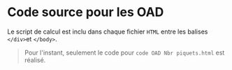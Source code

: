# Code source pour les OAD

Le script de calcul est inclu dans chaque fichier `HTML` entre les balises `</div>`et `</body>`. 

> Pour l'instant, seulement le code pour `code OAD Nbr piquets.html` est réalisé. 